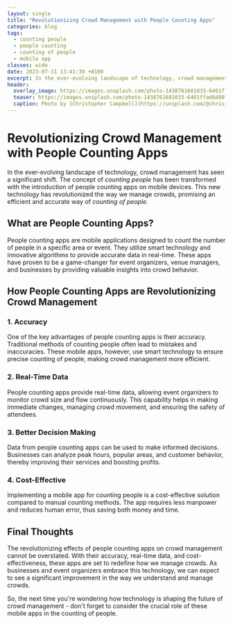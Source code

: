 ```yaml
---
layout: single
title: "Revolutionizing Crowd Management with People Counting Apps"
categories: blog
tags:
  - counting people
  - people counting
  - counting of people
  - mobile app
classes: wide
date: 2023-07-11 13:41:39 +0100
excerpt: In the ever-evolving landscape of technology, crowd management has seen a significant shift.
header:
  overlay_image: https://images.unsplash.com/photo-1438761681033-6461ffad8d80?crop=entropy&cs=tinysrgb&fit=max&fm=jpg&ixid=M3w0Nzk0ODB8MHwxfHNlYXJjaHwyfHxjb3VudGluZyUyMHBlb3BsZSUyQyUyMHBlb3BsZSUyMGNvdW50aW5nJTJDJTIwY291bnRpbmclMjBvZiUyMHBlb3BsZSUyQyUyMG1vYmlsZSUyMGFwcHxlbnwwfDB8fHwxNjkwMzc3Nzc5fDA&ixlib=rb-4.0.3&q=80&w=1080
  teaser: https://images.unsplash.com/photo-1438761681033-6461ffad8d80?crop=entropy&cs=tinysrgb&fit=max&fm=jpg&ixid=M3w0Nzk0ODB8MHwxfHNlYXJjaHwyfHxjb3VudGluZyUyMHBlb3BsZSUyQyUyMHBlb3BsZSUyMGNvdW50aW5nJTJDJTIwY291bnRpbmclMjBvZiUyMHBlb3BsZSUyQyUyMG1vYmlsZSUyMGFwcHxlbnwwfDB8fHwxNjkwMzc3Nzc5fDA&ixlib=rb-4.0.3&q=80&w=400
  caption: Photo by [Christopher Campbell](https://unsplash.com/@chrisjoelcampbell?utm_source=peoplecounter&utm_medium=referral) on [Unsplash](https://unsplash.com/?utm_source=peoplecounter&utm_medium=referral)
---
```


# Revolutionizing Crowd Management with People Counting Apps

In the ever-evolving landscape of technology, crowd management has seen a significant shift. The concept of *counting people* has been transformed with the introduction of people counting apps on mobile devices. This new technology has revolutionized the way we manage crowds, promising an efficient and accurate way of *counting of people*.

## What are People Counting Apps?

People counting apps are mobile applications designed to count the number of people in a specific area or event. They utilize smart technology and innovative algorithms to provide accurate data in real-time. These apps have proven to be a game-changer for event organizers, venue managers, and businesses by providing valuable insights into crowd behavior.

## How People Counting Apps are Revolutionizing Crowd Management

### 1. Accuracy

One of the key advantages of people counting apps is their accuracy. Traditional methods of counting people often lead to mistakes and inaccuracies. These mobile apps, however, use smart technology to ensure precise counting of people, making crowd management more efficient.

### 2. Real-Time Data

People counting apps provide real-time data, allowing event organizers to monitor crowd size and flow continuously. This capability helps in making immediate changes, managing crowd movement, and ensuring the safety of attendees.

### 3. Better Decision Making

Data from people counting apps can be used to make informed decisions. Businesses can analyze peak hours, popular areas, and customer behavior, thereby improving their services and boosting profits.

### 4. Cost-Effective

Implementing a mobile app for counting people is a cost-effective solution compared to manual counting methods. The app requires less manpower and reduces human error, thus saving both money and time.

## Final Thoughts

The revolutionizing effects of people counting apps on crowd management cannot be overstated. With their accuracy, real-time data, and cost-effectiveness, these apps are set to redefine how we manage crowds. As businesses and event organizers embrace this technology, we can expect to see a significant improvement in the way we understand and manage crowds. 

So, the next time you're wondering how technology is shaping the future of crowd management - don't forget to consider the crucial role of these mobile apps in the counting of people.